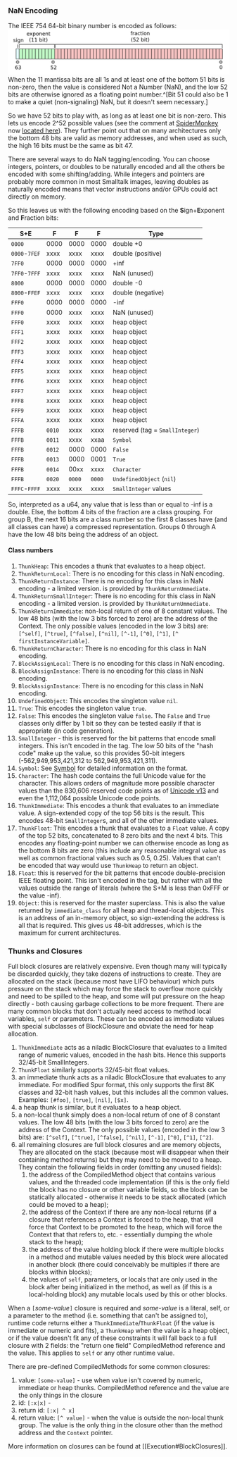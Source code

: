 ### NaN Encoding
The IEEE 754 64-bit binary number is encoded as follows:
	![IEEE 754 Binary-64](images/Pasted%20image%2020210311212924.png)
When the 11 mantissa bits are all 1s and at least one of the bottom 51 bits is non-zero, then the value is considered Not a Number (NaN), and the low 52 bits are otherwise ignored as a floating point number.^[Bit 51 could also be 1 to make a quiet (non-signaling) NaN, but it doesn't seem necessary.]

So we have 52 bits to play with, as long as at least one bit is non-zero. This lets us encode 2^52 possible values (see the comment at [SpiderMonkey](https://github.com/ricardoquesada/Spidermonkey/blob/4a75ea2543408bd1b2c515aa95901523eeef7858/js/src/gdb/mozilla/jsval.py) now [located here](https://spidermonkey.dev/)). They further point out that on many architectures only the bottom 48 bits are valid as memory addresses, and when used as such, the high 16 bits must be the same as bit 47.

There are several ways to do NaN tagging/encoding. You can choose integers, pointers, or doubles to be naturally encoded and all the others be encoded with some shifting/adding. While integers and pointers are probably more common in most Smalltalk images, leaving doubles as naturally encoded means that vector instructions and/or GPUs could act directly on memory.

So this leaves us with the following encoding based on the **S**ign+**E**xponent and **F**raction bits:

| S+E           | F      | F      | F      | Type                            |
| ------------- | ------ | ------ | ------ | ------------------------------- |
| `0000`        | 0000   | 0000   | 0000   | double  +0                      |
| `0000`-`7FEF` | xxxx   | xxxx   | xxxx   | double (positive)               |
| `7FF0`        | 0000   | 0000   | 0000   | +inf                            |
| `7FF0`-`7FFF` | xxxx   | xxxx   | xxxx   | NaN (unused)                    |
| `8000`        | 0000   | 0000   | 0000   | double     -0                   |
| `8000`-`FFEF` | xxxx   | xxxx   | xxxx   | double (negative)               |
| `FFF0`        | 0000   | 0000   | 0000   | -inf                            |
| `FFF0`        | 0000   | xxxx   | xxxx   | NaN (unused)                    |
| `FFF0`        | xxxx   | xxxx   | xxxx   | heap object                     |
| `FFF1`        | xxxx   | xxxx   | xxxx   | heap object                     |
| `FFF2`        | xxxx   | xxxx   | xxxx   | heap object                     |
| `FFF3`        | xxxx   | xxxx   | xxxx   | heap object                     |
| `FFF4`        | xxxx   | xxxx   | xxxx   | heap object                     |
| `FFF5`        | xxxx   | xxxx   | xxxx   | heap object                     |
| `FFF6`        | xxxx   | xxxx   | xxxx   | heap object                     |
| `FFF7`        | xxxx   | xxxx   | xxxx   | heap object                     |
| `FFF8`        | xxxx   | xxxx   | xxxx   | heap object                     |
| `FFF9`        | xxxx   | xxxx   | xxxx   | heap object                     |
| `FFFA`        | xxxx   | xxxx   | xxxx   | heap object                     |
| `FFFB`        | `0010` | xxxx   | xxxx   | reserved (tag = `SmallInteger`) |
| `FFFB`        | `0011` | xxxx   | xxaa   | `Symbol`                        |
| `FFFB`        | `0012` | 0000   | 0000   | `False`                         |
| `FFFB`        | `0013` | 0000   | 0001   | `True`                          |
| `FFFB`        | `0014` | 00xx   | xxxx   | `Character`                     |
| `FFFB`        | `0020` | `0000` | `0000` | `UndefinedObject` (`nil`)       |
| `FFFC`-`FFFF` | xxxx   | xxxx   | xxxx   | `SmallInteger` values           |

So, interpreted as a u64, any value that is less than or equal to -inf is a double. Else, the bottom 4 bits of the fraction are a class grouping. For group B, the next 16 bits are a class number so the first 8 classes have (and all classes can have) a compressed representation. 
Groups 0 through A have the low 48 bits being the address of an object.

#### Class numbers
1. `ThunkHeap`: This encodes a thunk that evaluates to a heap object.
2. `ThunkReturnLocal`: There is no encoding for this class in NaN encoding.
3. `ThunkReturnInstance`: There is no encoding for this class in NaN encoding - a limited version. is provided by `ThunkReturnUmmediate`.
4.  `ThunkReturnSmallInteger`: There is no encoding for this class in NaN encoding - a limited version. is provided by `ThunkReturnUmmediate`.
5. `ThunkReturnImmediate`: non-local return of one of 8 constant values. The low 48 bits (with the low 3 bits forced to zero) are the address of the Context. The only possible values (encoded in the low 3 bits) are: `[^self]`, `[^true]`, `[^false]`, `[^nil]`, `[^-1]`, `[^0]`, `[^1]`, `[^ firstInstanceVariable]`.
6. `ThunkReturnCharacter`: There is no encoding for this class in NaN encoding.
7. `BlockAssignLocal`: There is no encoding for this class in NaN encoding.
8. `BlockAssignInstance`: There is no encoding for this class in NaN encoding.
9. `BlockAssignInstance`: There is no encoding for this class in NaN encoding.
10. `UndefinedObject`: This encodes the singleton value `nil`.
11. `True`: This encodes the singleton value `true`.
12. `False`: This encodes the singleton value `false`. The `False` and `True` classes only differ by 1 bit so they can be tested easily if that is appropriate (in code generation).
13. `SmallInteger` - this is reserved for the bit patterns that encode small integers. This isn't encoded in the tag. The low 50 bits of the "hash code" make up the value, so this provides 50-bit integers (-562,949,953,421,312 to 562,949,953,421,311).
14. `Symbol`: See [Symbol](Symbol.md) for detailed information on the format.
15. `Character`: The hash code contains the full Unicode value for the character. This allows orders of magnitude more possible character values than the 830,606 reserved code points as of [Unicode v13](https://www.unicode.org/versions/stats/charcountv13_0.html) and even the 1,112,064 possible Unicode code points.
16. `ThunkImmediate`: This encodes  a thunk that evaluates to an immediate value. A sign-extended copy of the top 56 bits is the result. This encodes 48-bit `SmallInteger`s, and all of the other immediate values.
17. `ThunkFloat`: This encodes  a thunk that evaluates to a `Float` value. A copy of the top 52 bits, concatenated to 8 zero bits and the next 4 bits. This encodes any floating-point number we can otherwise encode as long as the bottom 8 bits are zero (this include any reasonable integral value as well as common fractional values such as 0.5, 0.25). Values that can't be encoded that way would use `ThunkHeap` to return an object.
18. `Float`: this is reserved  for the bit patterns that encode double-precision IEEE floating point. This isn't encoded in the tag, but rather with all the values outside the range of literals (where the S+M is less than 0xFFF or the value -inf).
19. `Object`: this is reserved for the master superclass. This is also the value returned by `immediate_class` for all heap and thread-local objects. This is an address of an in-memory object, so sign-extending the address is all that is required. This gives us 48-bit addresses, which is the maximum for current architectures. 

### Thunks and Closures
Full block closures are relatively expensive. Even though many will typically be discarded quickly, they take dozens of instructions to create. They are allocated on the stack (because most have LIFO behaviour) which puts pressure on the stack which may force the stack to overflow more quickly and need to be spilled to the heap, and some will put pressure on the heap directly - both causing garbage collections to be more frequent. There are many common blocks that don't actually need access to method local variables, `self` or parameters. These can be encoded as immediate values with special subclasses of BlockClosure and obviate the need for heap allocation. 
1. `ThunkImmediate` acts as a niladic BlockClosure that evaluates to a limited range of numeric values, encoded in the hash bits. Hence this supports 32/45-bit SmallIntegers.
2. `ThunkFloat` similarly supports 32/45-bit float values.
3. an immediate thunk acts as a niladic BlockClosure that evaluates to any immediate. For modified Spur format, this only supports  the first 8K classes and 32-bit hash values, but this includes all the common values. Examples: `[#foo]`, `[true]`, `[nil]`, `[$x]`.
4. a heap thunk is similar, but it evaluates to a heap object.
5. a non-local thunk simply does a non-local return of one of 8 constant values. The low 48 bits (with the low 3 bits forced to zero) are the address of the Context. The only possible values (encoded in the low 3 bits) are: `[^self]`, `[^true]`, `[^false]`, `[^nil]`, `[^-1]`, `[^0]`, `[^1]`, `[^2]`.
6. all remaining closures are full block closures and are memory objects, They are allocated on the stack (because most will disappear when their containing method returns) but they may need to be moved to a heap. They contain the following fields in order (omitting any unused fields):
	1. the address of the CompiledMethod object that contains various values, and the threaded code implementation (if this is the only field the block has no closure or other variable fields, so the block can be statically allocated - otherwise it needs to be stack allocated (which could be moved to a heap);
	2. the address of the Context if there are any non-local returns (if a closure that references a Context is forced to the heap, that will force that Context to be promoted to the heap, which will force the Context that that refers to, etc. - essentially dumping the whole stack to the heap);
	3. the address of the value holding block if there were multiple blocks in a method and mutable values needed by this block were allocated in another block (there could conceivably be multiples if there are blocks within blocks);
	4. the values of `self`, parameters, or locals that are only used in the block after being initialized in the method, as well as (if this is a local-holding block) any mutable locals used by this or other blocks.

When a `[`*some-value*`]` closure is required and *some-value* is a literal, self, or a parameter to the method (i.e. something that can't be assigned to), runtime code returns either a `ThunkImmediate`/`ThunkFloat` (if the value is immediate or numeric and fits), a `ThunkHeap` when the value is a heap object, or if the value doesn't fit any of these constraints it will fall back to a full closure with 2 fields: the "return one field" CompiledMethod reference and the value. This applies to `self` or any other runtime value.

There are pre-defined CompiledMethods for some common closures:
1. value:  `[some-value]` - use when value isn't covered by numeric, immediate or heap thunks. CompiledMethod reference and the value are the only things in the closure 
2. id: `[:x|x]` - 
3. return id: `[:x| ^ x]`
4. return value: `[^ value]` - when the value is outside the non-local thunk group. The value is the only thing in the closure other than the method address and the `Context` pointer.

More information on closures can be found at [[Execution#BlockClosures]].
